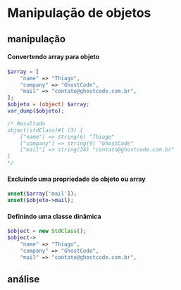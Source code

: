 # Manipulação de objetos

## manipulação

#### Convertendo array para objeto
```php
$array = [
	"name" => "Thiago",
	"company" => "GhostCode",
	"mail" => "contato@ghostcode.com.br",
];
$objeto = (object) $array;
var_dump($objeto);

/* Resultado
object(stdClass)#1 (3) {
	["name"] => string(6) "Thiago"
	["company"] => string(9) "GhostCode"
	["mail"] => string(24) "contato@ghostcode.com.br"
}
*/
```

#### Excluindo uma propriedade do objeto ou array
```php
unset($array['mail']);
unset($objeto->mail);
```

#### Definindo uma classe dinâmica
```php
$object = new StdClass();
$object->
	"name" => "Thiago",
	"company" => "GhostCode",
	"mail" => "contato@ghostcode.com.br",
```

## análise
```php
```

<!--stackedit_data:
eyJoaXN0b3J5IjpbMTk1Mzk4OTQ0MywxMDc4Nzk4OTNdfQ==
-->